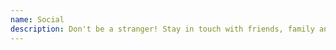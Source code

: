 ```yaml
---
name: Social
description: Don't be a stranger! Stay in touch with friends, family and meet new people online
---
```

